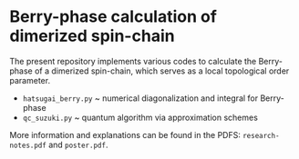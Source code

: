 # Berry-phase calculation of dimerized spin-chain

The present repository implements various codes to calculate the Berry-phase of a dimerized spin-chain, which serves as a local topological order parameter.

- `hatsugai_berry.py` ~ numerical diagonalization and integral for Berry-phase
- `qc_suzuki.py` ~ quantum algorithm via approximation schemes

More information and explanations can be found in the PDFS: `research-notes.pdf` and `poster.pdf`.
